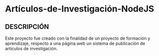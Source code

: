 # Artículos-de-Investigación-NodeJS
## DESCRIPCIÓN
Este proyecto fue creado con la finalidad de un proyecto de formación y aprendizaje, respecto a una página web un sistema de publicación de artículos de investigación.
